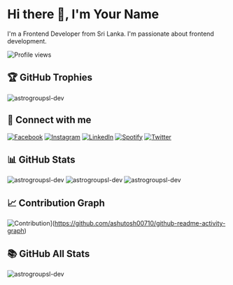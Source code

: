 # Hi there 👋, I'm Your Name

I'm a Frontend Developer from Sri Lanka. I'm passionate about frontend development.

![Profile views](https://komarev.com/ghpvc/?username=astrogroupsl-dev&label=Profile%20views&color=0e75b6&style=flat)

## 🏆 GitHub Trophies

<img src='https://github-profile-trophy.vercel.app/?username=astrogroupsl-dev' alt='astrogroupsl-dev'>

## 🔗 Connect with me

<a href="https://www.facebook.com/profile.php?id=100072737604608&mibextid=ZbWKwL" target="_blank"><img src="https://img.shields.io/badge/Facebook-%231877F2.svg?&style=flat-square&logo=facebook&logoColor=white" alt="Facebook"></a>
<a href="https://www.instagram.com/nadeesha_igneshius/" target="_blank"><img src="https://img.shields.io/badge/Instagram-%23E4405F.svg?&style=flat-square&logo=instagram&logoColor=white" alt="Instagram"></a>
<a href="https://www.linkedin.com/in/nadeesha-fernando-7980141bb" target="_blank"><img src="https://img.shields.io/badge/LinkedIn-%230077B5.svg?&style=flat-square&logo=linkedin&logoColor=white" alt="LinkedIn"></a>
<a href="https://open.spotify.com/user/31daycwk5datuv5g7nyr4lo3fmtu?si=2dba23d38b8e4711" target="_blank"><img src="https://img.shields.io/badge/Spotify-%231ED760.svg?&style=flat-square&logo=spotify&logoColor=white" alt="Spotify"></a>
<a href="https://twitter.com/Nadeesh78909401" target="_blank"><img src='https://img.shields.io/twitter/url?url=https%3A%2F%2Ftwitter.com%2FNadeesh78909401' alt='Twitter'></a>

## 📊 GitHub Stats

<img src='https://github-readme-stats.vercel.app/api/top-langs?username=astrogroupsl-dev&show_icons=true&locale=en&layout=compact' alt='astrogroupsl-dev'>
<img src='https://github-readme-stats.vercel.app/api?username=astrogroupsl-dev&show_icons=true&locale=en' alt='astrogroupsl-dev'>
<img src='https://github-readme-streak-stats.herokuapp.com/?user=astrogroupsl-dev&' alt='astrogroupsl-dev'>

## 📈 Contribution Graph

![Contribution](https://github-readme-activity-graph.vercel.app/graph?username=astrogroupsl-dev&bg_color=fffff0&color=708090&line=24292e&point=24292e&area=true&hide_border=true)](https://github.com/ashutosh00710/github-readme-activity-graph)

## 📚 GitHub All Stats

<img src='https://myreadme.vercel.app/api/embed/astrogroupsl-dev?panels=userstatistics,toprepositories,toplanguages,commitgraph' alt='astrogroupsl-dev'>